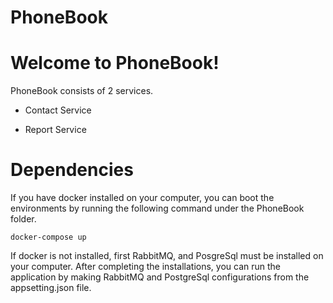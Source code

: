 # PhoneBook

# Welcome to PhoneBook!

PhoneBook consists of 2 services.

- Contact Service

- Report Service


# Dependencies

If you have docker installed on your computer, you can boot the environments by running the following command under the PhoneBook folder.

	docker-compose up

If docker is not installed, first RabbitMQ, and PosgreSql must be installed on your computer.
After completing the installations, you can run the application by making RabbitMQ and PostgreSql configurations from the appsetting.json file.
